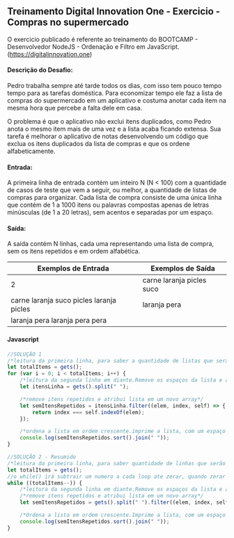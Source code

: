 ## Treinamento Digital Innovation One - Exercicio - Compras no supermercado

O exercicio publicado é referente ao treinamento do BOOTCAMP - Desenvolvedor NodeJS - Ordenação e Filtro em JavaScript.
(https://digitalinnovation.one)

#### Descrição do Desafio:

Pedro trabalha sempre até tarde todos os dias, com isso tem pouco tempo tempo para as tarefas doméstica. Para economizar tempo ele faz a lista de compras do supermercado em um aplicativo e costuma anotar cada item na mesma hora que percebe a falta dele em casa.

O problema é que o aplicativo não exclui itens duplicados, como Pedro anota o mesmo item mais de uma vez e a lista acaba ficando extensa. Sua tarefa é melhorar o aplicativo de notas desenvolvendo um código que exclua os itens duplicados da lista de compras e que os ordene alfabeticamente.


#### Entrada:

A primeira linha de entrada contém um inteiro N (N < 100) com a quantidade de casos de teste que vem a seguir, ou melhor, a quantidade de listas de compras para organizar. Cada lista de compra consiste de uma única linha que contém de 1 a 1000 itens ou palavras compostas apenas de letras minúsculas (de 1 a 20 letras), sem acentos e separadas por um espaço.


#### Saída:

A saída contém N linhas, cada uma representando uma lista de compra, sem os itens repetidos e em ordem alfabética.

Exemplos de Entrada  | Exemplos de Saída
------------- | -------------
2 | carne laranja picles suco
carne laranja suco picles laranja picles | laranja pera
laranja pera laranja pera pera |


#### Javascript

```javascript
//SOLUÇÃO 1
/*leitura da primeira linha, para saber a quantidade de listas que serão lidas na estrutura de repetição for()*/
let totalItems = gets();
for (var i = 0; i < totalItems; i++) {
    /*leitura da segunda linha em diante.Remove os espaços da lista e atribui os itens no array*/
    let itensLinha = gets().split(" ");

    /*remove itens repetidos e atribui lista em um novo array*/
    let semItensRepetidos = itensLinha.filter((elem, index, self) => {
        return index === self.indexOf(elem);
    });

    /*ordena a lista em ordem crescente.imprime a lista, com um espaço entre cada item*/
    console.log(semItensRepetidos.sort().join(" "));
}

//SOLUÇÃO 2 - Resumido
/*leitura da primeira linha, para saber quantidade de linhas que serão lidas na estrutura de repetição while()*/
let totalItems = gets();
//o while() irá subtrair um numero a cada loop ate zerar, quando zerar o loop será interrompido
while ((totalItems--)) {
    /*leitura da segunda linha em diante.Remove os espaços da lista e atribui os itens no array
    /*remove itens repetidos e atribui lista em um novo array*/
    let semItensRepetidos = gets().split(" ").filter((elem, index, self) => index === self.indexOf(elem));

    /*Ordena a lista em ordem crescente.Imprime a lista, com um espaço entre cada item*/
    console.log(semItensRepetidos.sort().join(" "));
}
```

